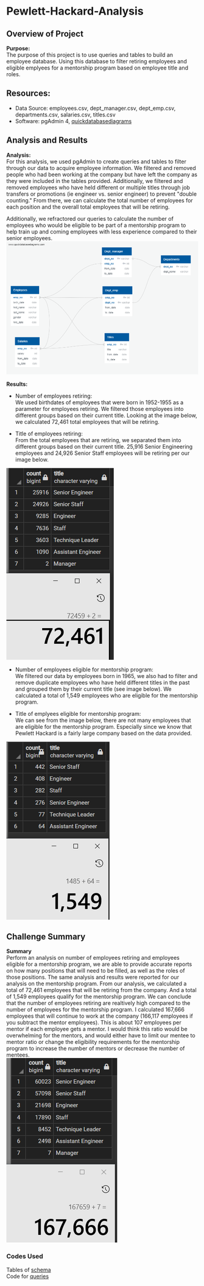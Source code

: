 # Pewlett-Hackard-Analysis

## Overview of Project

**Purpose:**  
The purpose of this project is to use queries and tables to build an employee database. Using this database to filter retiring employees and eligible emplyees for a mentorship program based on employee title and roles.  

## Resources:  
- Data Source: employees.csv, dept_manager.csv, dept_emp.csv, departments.csv, salaries.csv, titles.csv
- Software: pgAdmin 4, [quickdatabasediagrams](https://www.quickdatabasediagrams.com/)  

## Analysis and Results  

**Analysis:**  
For this analysis, we used pgAdmin to create queries and tables to filter through our data to acquire employee information. We filtered and removed people who had been working at the company but have left the company as they were included in the tables provided. Additionally, we filtered and removed employees who have held different or multiple titles through job transfers or promotions (ie engineer vs. senior engineer) to prevent "double counting." From there, we can calculate the total number of employees for each position and the overall total employees that will be retiring.  

Additionally, we refractored our queries to calculate the number of employees who would be eligible to be part of a mentorship program to help train up and coming employees with less experience compared to their senior employees.  
<img src="EmployeeDB.png"> 

**Results:**  
- Number of employees retiring:  
We used birthdates of employees that were born in 1952-1955 as a parameter for employees retiring. We filtered those employees into different groups based on their current title. Looking at the image below, we calculated 72,461 total employees that will be retiring.  

- Title of employees retiring:  
From the total employees that are retiring, we separated them into different groups based on their current title. 25,916 Senior Engineering employees and 24,926 Senior Staff employees will be retiring per our image below.  
<img src="Resources/sum_retiring_titles.PNG">  

- Number of employees eligible for mentorship program:  
We filtered our data by employees born in 1965, we also had to filter and remove duplicate employees who have held different titles in the past and grouped them by their current title (see image below). We calculated a total of 1,549 employees who are eligible for the mentorship program.  

- Title of emplyees eligible for mentorship program:   
We can see from the image below, there are not many employees that are eligible for the mentorship program. Especially since we know that Pewlett Hackard is a fairly large company based on the data provided.  
<img src="Resources/sum_mentorship_eligibility_title.PNG">  

## Challenge Summary  

**Summary**  
Perform an analysis on number of employees retiring and employees eligible for a mentorship program, we are able to provide accurate reports on how many positions that will need to be filled, as well as the roles of those positions. The same analysis and results were reported for our analysis on the mentorship program. From our analysis, we calculated a total of 72,461 employees that will be retiring from the company. And a total of 1,549 employees qualify for the mentorship program. We can conclude that the number of employees retiring are realtively high compared to the number of employees for the mentorship program. I calculated 167,666 employees that will continue to work at the company (166,117 employees if you subtract the mentor employees). This is about 107 employees per mentor if each employee gets a mentor. I would think this ratio would be overwhelming for the mentors, and would either have to limit our mentee to mentor ratio or change the eligibility requirements for the mentorship program to increase the number of mentors or decrease the number of mentees.  
<img src="Resources/sum_emp_working_title.PNG">  

### Codes Used  
Tables of [schema](https://github.com/tonywang3571/Pewlett-Hackard-Analysis/blob/master/Queries/schema)  
Code for [queries](https://github.com/tonywang3571/Pewlett-Hackard-Analysis/blob/master/Queries/Employee_Database_Challenge.sql)  